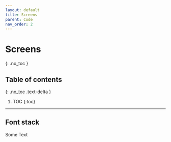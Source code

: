 ```yaml
---
layout: default
title: Screens
parent: Code
nav_order: 2
---
```


# Screens
{: .no_toc }

## Table of contents
{: .no_toc .text-delta }

1. TOC
{:toc}

---

## Font stack
Some Text